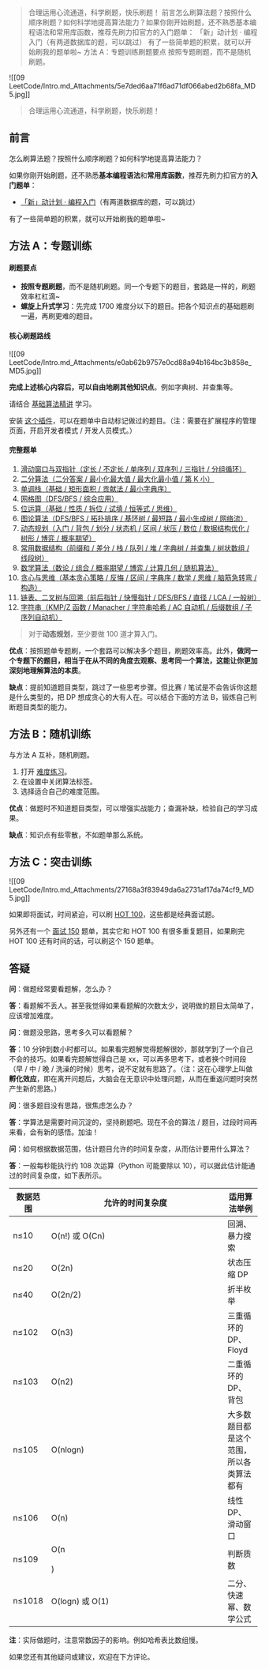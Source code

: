 
> 合理运用心流通道，科学刷题，快乐刷题！ 前言怎么刷算法题？按照什么顺序刷题？如何科学地提高算法能力？如果你刚开始刷题，还不熟悉基本编程语法和常用库函数，推荐先刷力扣官方的入门题单： 「新」动计划 · 编程入门（有两道数据库的题，可以跳过） 有了一些简单题的积累，就可以开始刷我的题单啦~ 方法 A：专题训练刷题要点 按照专题刷题，而不是随机刷题。

![[09 LeetCode/Intro.md_Attachments/5e7ded6aa71f6ad71df066abed2b68fa_MD5.jpg]]

> 合理运用心流通道，科学刷题，快乐刷题！

前言
--

怎么刷算法题？按照什么顺序刷题？如何科学地提高算法能力？

如果你刚开始刷题，还不熟悉**基本编程语法**和**常用库函数**，推荐先刷力扣官方的**入门题单**：

*   [「新」动计划 · 编程入门](https://leetcode.cn/studyplan/primers-list/)（有两道数据库的题，可以跳过）

有了一些简单题的积累，就可以开始刷我的题单啦~

方法 A：专题训练
---------

#### 刷题要点

*   **按照专题刷题**，而不是随机刷题。同一个专题下的题目，套路是一样的，刷题效率杠杠滴~
*   **螺旋上升式学习**：先完成 1700 难度分以下的题目。把各个知识点的基础题刷一遍，再刷更难的题目。

#### 核心刷题路线

![[09 LeetCode/Intro.md_Attachments/e0ab62b9757e0cd88a94b164bc3b858e_MD5.jpg]]

**完成上述核心内容后，可以自由地刷其他知识点**。例如字典树、并查集等。

请结合 [基础算法精讲](/link/?target=https%3A%2F%2Fwww.bilibili.com%2Fvideo%2FBV1bP411c7oJ%2F) 学习。

安装 [这个插件](/link/?target=https%3A%2F%2Fscriptcat.org%2Fzh-CN%2Fscript-show-page%2F2778)，可以在题单中自动标记做过的题目。（注：需要在扩展程序的管理页面，开启开发者模式 / 开发人员模式。）

#### 完整题单

1.  [滑动窗口与双指针（定长 / 不定长 / 单序列 / 双序列 / 三指针 / 分组循环）](https://leetcode.cn/circle/discuss/0viNMK/)
2.  [二分算法（二分答案 / 最小化最大值 / 最大化最小值 / 第 K 小）](https://leetcode.cn/circle/discuss/SqopEo/)
3.  [单调栈（基础 / 矩形面积 / 贡献法 / 最小字典序）](https://leetcode.cn/circle/discuss/9oZFK9/)
4.  [网格图（DFS/BFS / 综合应用）](https://leetcode.cn/circle/discuss/YiXPXW/)
5.  [位运算（基础 / 性质 / 拆位 / 试填 / 恒等式 / 思维）](https://leetcode.cn/circle/discuss/dHn9Vk/)
6.  [图论算法（DFS/BFS / 拓扑排序 / 基环树 / 最短路 / 最小生成树 / 网络流）](https://leetcode.cn/circle/discuss/01LUak/)
7.  [动态规划（入门 / 背包 / 划分 / 状态机 / 区间 / 状压 / 数位 / 数据结构优化 / 树形 / 博弈 / 概率期望）](https://leetcode.cn/circle/discuss/tXLS3i/)
8.  [常用数据结构（前缀和 / 差分 / 栈 / 队列 / 堆 / 字典树 / 并查集 / 树状数组 / 线段树）](https://leetcode.cn/circle/discuss/mOr1u6/)
9.  [数学算法（数论 / 组合 / 概率期望 / 博弈 / 计算几何 / 随机算法）](https://leetcode.cn/circle/discuss/IYT3ss/)
10.  [贪心与思维（基本贪心策略 / 反悔 / 区间 / 字典序 / 数学 / 思维 / 脑筋急转弯 / 构造）](https://leetcode.cn/circle/discuss/g6KTKL/)
11.  [链表、二叉树与回溯（前后指针 / 快慢指针 / DFS/BFS / 直径 / LCA / 一般树）](https://leetcode.cn/circle/discuss/K0n2gO/)
12.  [字符串（KMP/Z 函数 / Manacher / 字符串哈希 / AC 自动机 / 后缀数组 / 子序列自动机）](https://leetcode.cn/circle/discuss/SJFwQI/)

> 对于**动态规划**，至少要做 100 道才算入门。

**优点**：按照题单专题刷，一个套路可以解决多个题目，刷题效率高。此外，**做同一个专题下的题目，相当于在从不同的角度去观察、思考同一个算法，这能让你更加深刻地理解算法的本质**。

**缺点**：提前知道题目类型，跳过了一些思考步骤。但比赛 / 笔试是不会告诉你这题是什么类型的，把 DP 想成贪心的大有人在。可以结合下面的方法 B，锻炼自己判断题目类型的能力。

方法 B：随机训练
---------

与方法 A 互补，随机刷题。

1.  打开 [难度练习](/link/?target=https%3A%2F%2Fhuxulm.github.io%2Flc-rating%2Fzen)。
2.  在设置中关闭算法标签。
3.  选择适合自己的难度范围。

**优点**：做题时不知道题目类型，可以增强实战能力；查漏补缺，检验自己的学习成果。

**缺点**：知识点有些零散，不如题单那么系统。

方法 C：突击训练
---------

![[09 LeetCode/Intro.md_Attachments/27168a3f83949da6a2731af17da74cf9_MD5.jpg]]

如果即将面试，时间紧迫，可以刷 [HOT 100](https://leetcode.cn/studyplan/top-100-liked/)，这些都是经典面试题。

另外还有一个 [面试 150](https://leetcode.cn/studyplan/top-interview-150/) 题单，其实它和 HOT 100 有很多重复题目，如果刷完 HOT 100 还有时间的话，可以刷这个 150 题单。

答疑
--

**问**：做题经常要看题解，怎么办？

**答**：看题解不丢人。甚至我觉得如果看题解的次数太少，说明做的题目太简单了，应该增加难度。

**问**：做题没思路，思考多久可以看题解？

**答**：10 分钟到数小时都可以。如果看完题解觉得题解很妙，那就学到了一个自己不会的技巧。如果看完题解觉得自己是 xx，可以再多思考下，或者换个时间段（早 / 中 / 晚 / 洗澡的时候）思考，说不定就有思路了。（注：这在心理学上叫做**孵化效应**，即在离开问题后，大脑会在无意识中处理问题，从而在重返问题时突然产生新的思路。）

**问**：很多题目没有思路，很焦虑怎么办？

**答**：学算法是需要时间沉淀的，坚持刷题吧。现在不会的算法 / 题目，过段时间再来看，会有新的感悟。加油！

**问**：如何根据数据范围，估计题目允许的时间复杂度，从而估计要用什么算法？

**答**：一般每秒能执行约 108 次运算（Python 可能要除以 10），可以据此估计能通过的时间复杂度，如下表所示。

<table><thead><tr><th>数据范围</th><th>允许的时间复杂度</th><th>适用算法<strong>举例</strong></th></tr></thead><tbody><tr><td>n≤10</td><td>O(n!) 或 O(Cn)</td><td>回溯、暴力搜索</td></tr><tr><td>n≤20</td><td>O(2n)</td><td>状态压缩 DP</td></tr><tr><td>n≤40</td><td>O(2n/2)</td><td>折半枚举</td></tr><tr><td>n≤102</td><td>O(n3)</td><td>三重循环的 DP、Floyd</td></tr><tr><td>n≤103</td><td>O(n2)</td><td>二重循环的 DP、背包</td></tr><tr><td>n≤105</td><td>O(nlogn)</td><td>大多数题目都是这个范围，所以各类算法都有</td></tr><tr><td>n≤106</td><td>O(n)</td><td>线性 DP、滑动窗口</td></tr><tr><td>n≤109</td><td>O(n<svg width="400em" height="1.08em" viewBox="0 0 400000 1080" preserveAspectRatio="xMinYMin slice"><path d="M95,702
c-2.7,0,-7.17,-2.7,-13.5,-8c-5.8,-5.3,-9.5,-10,-9.5,-14
c0,-2,0.3,-3.3,1,-4c1.3,-2.7,23.83,-20.7,67.5,-54
c44.2,-33.3,65.8,-50.3,66.5,-51c1.3,-1.3,3,-2,5,-2c4.7,0,8.7,3.3,12,10
s173,378,173,378c0.7,0,35.3,-71,104,-213c68.7,-142,137.5,-285,206.5,-429
c69,-144,104.5,-217.7,106.5,-221
l0 -0
c5.3,-9.3,12,-14,20,-14
H400000v40H845.2724
s-225.272,467,-225.272,467s-235,486,-235,486c-2.7,4.7,-9,7,-19,7
c-6,0,-10,-1,-12,-3s-194,-422,-194,-422s-65,47,-65,47z
M834 80h400000v40h-400000z"></path></svg>​)</td><td>判断质数</td></tr><tr><td>n≤1018</td><td>O(logn) 或 O(1)</td><td>二分、快速幂、数学公式</td></tr></tbody></table>

**注**：实际做题时，注意常数因子的影响。例如哈希表比数组慢。

如果您还有其他疑问或建议，欢迎在下方评论。